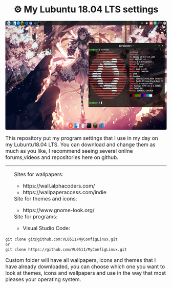 <h1 align="center">⚙️ My Lubuntu 18.04 LTS settings</h1>

<center>
    <img src="./img/result.png" alt="banner" align="center" width="640" height="340" style="border-radius:4px;">
</center>

<div styele="text-align:center;">
    <p style="font-size: 16px;">
        This repository put my program settings that I use in my day on my Lubuntu18.04 LTS. You can download and change them as much as you like, I recommend seeing several online forums,videos and repositories here on github.
    </p>
    <hr>
    <ul style="font-size: 16px;">
    Sites for wallpapers:
        <ul>
            <li>https://wall.alphacoders.com/</li>
            <li>https://wallpaperaccess.com/indie</li>
        </ul>
    Site for themes and icons:
        <ul>
            <li>https://www.gnome-look.org/</li>
        </ul>
    Site for programs:
        <ul>
            <li>Visual Studio Code: </li>
        </ul>
    </ul>
</div>


```
git clone git@github.com:VL0511/MyConfigLinux.git
or
git clone https://github.com/VL0511/MyConfigLinux.git
```

<p style="font-size:16px;">
    Custom folder will have all wallpapers, icons and themes that I have already downloaded, you can
    choose which one you want to look at themes, icons and wallpapers and use in the way that most pleases your operating system.
</p>
